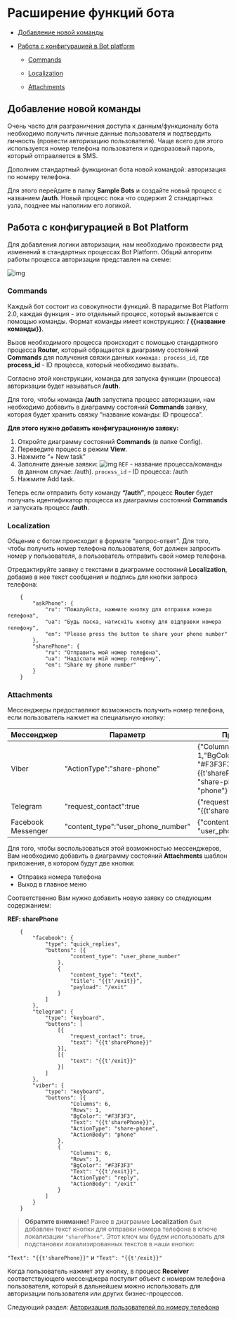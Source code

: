 # Расширение функций бота


- [Добавление новой команды](#добавление-новой-команды)

- [Работа с конфигурацией в Bot platform](#работа-с-конфигурацией-в-bot-platform)

  - [Commands](#commands)

  - [Localization](#localization)

  - [Attachments](#attachments)

## Добавление новой команды

Очень часто для разграничения доступа к данным/функционалу бота необходимо получить личные данные пользователя и подтвердить личность (провести авторизацию пользователя). Чаще всего для этого используется номер телефона пользователя и одноразовый пароль, который отправляется в SMS.

Дополним стандартный функционал бота новой командой: авторизация по номеру телефона.

Для этого перейдите в папку **Sample Bots** и создайте новый процесс с названием **/auth**. Новый процесс пока что содержит 2 стандартных узла, позднее мы наполним его логикой.

## Работа с конфигурацией в Bot Platform

Для добавления логики авторизации, нам необходимо произвести ряд изменений в стандартных процессах Bot Platform. Общий алгоритм работы процесса авторизации представлен на схеме:

![img](img/auth.png)


### Commands

Каждый бот состоит из совокупности функций. В парадигме Bot Platform 2.0, каждая функция - это отдельный процесс, который вызывается с помощью команды. Формат команды имеет конструкцию: **/ {{название команды}}**. 

Вызов необходимого процесса происходит с помощью стандартного процесса **Router**, который обращается в диаграмму состояний **Commands** для получения связки данных ```команда: process_id```, где **process_id** - ID процесса, который необходимо вызвать.


Согласно этой конструкции, команда для запуска функции (процесса) авторизации будет называться **/auth**.  
  
Для того, чтобы команда **/auth** запустила процесс авторизации, нам необходимо добавить в диаграмму состояний **Commands** заявку, которая будет хранить связку “название команды: ID процесса”.  
  

**Для этого нужно добавить конфигурационную заявку:**

1. Откройте диаграмму состояний **Commands** (в папке Config).
2. Переведите процесс в режим **View**.
3. Нажмите “+ New task”
4. Заполните данные заявки:
    ![img](img/new_task.png)
    ```REF``` - название процесса/команды (в данном случае: /auth).
    ```process_id``` - ID процесса: /auth
5. Нажмите Add task.
    

Теперь если отправить боту команду **“/auth”**, процесс **Router** будет получать идентификатор процесса из диаграммы состояний **Commands** и запускать процесс **/auth**.

  

### Localization

Общение с ботом происходит в формате “вопрос-ответ”. Для того, чтобы получить номер телефона пользователя, бот должен запросить номер у пользователя, а пользователь отправить свой номер телефона.  
  

Отредактируйте заявку с текстами в диаграмме состояний **Localization**, добавив в нее текст сообщения и подпись для кнопки запроса телефона:

        {
            "askPhone": {
                "ru": "Пожалуйста, нажмите кнопку для отправки номера телефона",
                "ua": "Будь ласка, натисніть кнопку для відправки номера телефону",
                "en": "Please press the button to share your phone number"
            },
            "sharePhone": {
                "ru": "Отправить мой номер телефона",
                "ua": "Надіслати мій номер телефону",
                "en": "Share my phone number"
            }
        }

### Attachments

Мессенджеры предоставляют возможность получить номер телефона, если пользователь нажмет на специальную кнопку:

| Мессенджер | Параметр | Пример кнопки |
|---|---|---|
| Viber |"ActionType":"share-phone"|{"Columns": 6,"Rows": 1,"BgColor": "#F3F3F3","Text": "{{t'sharePhone}}","ActionType": "share-phone","ActionBody": "phone"}|
|Telegram |"request_contact":true|{"request_contact": true,"text": "{{t'sharePhone}}"}|
|Facebook Messenger|"content_type":"user_phone_number"|{"content_type": "user_phone_number"}|

 
Для того, чтобы воспользоваться этой возможностью мессенджеров, Вам необходимо добавить в диаграмму состояний **Attachments** шаблон приложения, в котором будут две кнопки:

- Отправка номера телефона
- Выход в главное меню  

Соответственно Вам нужно добавить новую заявку со следующим содержанием:
  
**REF: sharePhone**

        {
            "facebook": {
                "type": "quick_replies",
                "buttons": [{
                        "content_type": "user_phone_number"
                    },
                    {
                        "content_type": "text",
                        "title": "{{t'/exit}}",
                        "payload": "/exit"
                    }
                ]
            },
            "telegram": {
                "type": "keyboard",
                "buttons": [
                    [{
                        "request_contact": true,
                        "text": "{{t'sharePhone}}"
                    }],
                    [{
                        "text": "{{t'/exit}}"
                    }]
                ]
            },
            "viber": {
                "type": "keyboard",
                "buttons": [{
                        "Columns": 6,
                        "Rows": 1,
                        "BgColor": "#F3F3F3",
                        "Text": "{{t'sharePhone}}",
                        "ActionType": "share-phone",
                        "ActionBody": "phone"
                    },
                    {
                        "Columns": 6,
                        "Rows": 1,
                        "BgColor": "#F3F3F3"
                        "Text": "{{t'/exit}}",
                        "ActionType": "reply",
                        "ActionBody": "/exit"
                    }
                ]
            }
        }

  

> **Обратите внимание!** Ранее в диаграмме **Localization** был добавлен текст кнопки для отправки номера телефона в ключе локализации `"sharePhone"`. Этот ключ мы будем использовать для подстановки локализированных текстов в наши кнопки:

`"Text": "{{t'sharePhone}}"` и `"Text": "{{t'/exit}}"`


Когда пользователь нажмет эту кнопку, в процесс **Receiver** соответствующего мессенджера поступит объект с номером телефона пользователя, который в дальнейшем можно использовать для авторизации пользователя или других бизнес-процессов.

Следующий раздел: [Авторизация пользователей по номеру телефона](authorization.md)

